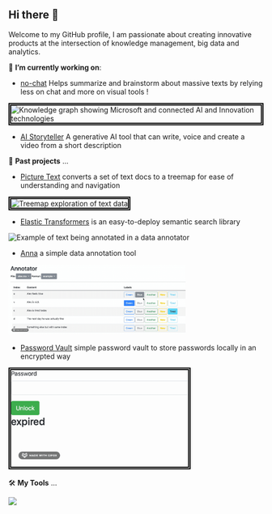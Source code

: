## Hi there 👋

Welcome to my GitHub profile, I am passionate about creating innovative products at the intersection of knowledge management, big data and analytics.

🔭 __I’m currently working on__:  
- [no-chat](https://sea-turtle-app-klpab.ondigitalocean.app/display-company/MSFT/94c3b0af980cd58aff77c4afe6b28488) Helps summarize and brainstorm about massive texts by relying less on chat and more on visual tools  !
<p align="left">
  <img style="border:5px double black;" src="https://github.com/md-experiments/md-experiments/assets/59069934/82f772be-2cc7-4911-b7e0-c1baa716d95b" width=550 alt=" Knowledge graph showing Microsoft and connected AI and Innovation technologies">
</p>

- [AI Storyteller](https://github.com/md-experiments/md-similacra) A generative AI tool that can write, voice and create a video from a short description

  
🌟 __Past projects__ ...  
- [Picture Text](https://github.com/md-experiments/picture_text) converts a set of text docs to a treemap for ease of understanding and navigation  
<p align="left">
  <img style="border:5px double black;" src="https://github.com/md-experiments/picture_text/blob/master/assets/cover.gif" width=350 alt=" Treemap exploration of text data">
</p>

- [Elastic Transformers](https://github.com/md-experiments/elastic_transformers) is an easy-to-deploy semantic search library
<p align="left">
  <img src="https://github.com/md-experiments/elastic_transformers/blob/master/assets/architecture.png" width=350 alt=" Example of text being annotated in a data annotator">
</p> 

- [Anna](https://github.com/md-experiments/anna) a simple data annotation tool
<p align="left">
  <img src="https://github.com/md-experiments/anna/blob/master/assets/alex.gif" width=350 alt=" Example of text being annotated in a data annotator">
</p>

- [Password Vault](https://github.com/md-experiments/password_vault) simple password vault to store passwords locally in an encrypted way

<p align="left">
  <img style="border:5px double black;" src="https://github.com/md-experiments/password_vault/blob/master/assets/pass_value_preview.gif" width=350  alt=" Image of a user entering a password and storing to vault">
</p>

🛠️ __My Tools__ ... 
<p align="left">
  <a href="https://skillicons.dev">
    <img src="https://skillicons.dev/icons?i=py,pytorch,docker,elasticsearch,mongodb,aws,gcp,flask,js" />
  </a>
</p>
